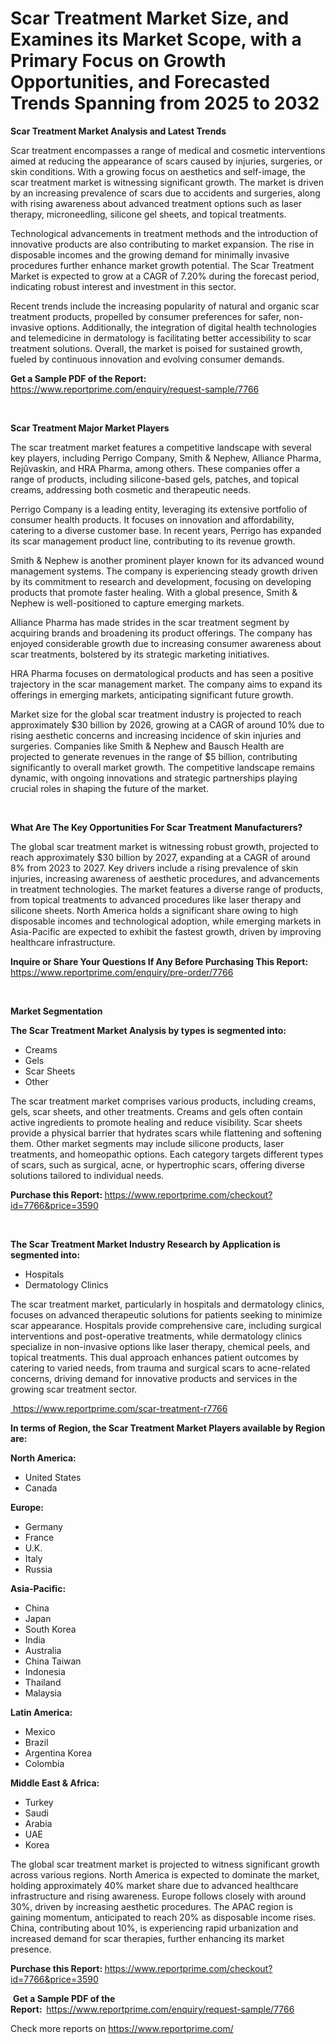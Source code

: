 <p><h1>Scar Treatment Market Size, and Examines its Market Scope, with a Primary Focus on Growth Opportunities, and Forecasted Trends Spanning from 2025 to 2032</h1></p><p><strong>Scar Treatment Market Analysis and Latest Trends</strong></p>
<p><p>Scar treatment encompasses a range of medical and cosmetic interventions aimed at reducing the appearance of scars caused by injuries, surgeries, or skin conditions. With a growing focus on aesthetics and self-image, the scar treatment market is witnessing significant growth. The market is driven by an increasing prevalence of scars due to accidents and surgeries, along with rising awareness about advanced treatment options such as laser therapy, microneedling, silicone gel sheets, and topical treatments.</p><p>Technological advancements in treatment methods and the introduction of innovative products are also contributing to market expansion. The rise in disposable incomes and the growing demand for minimally invasive procedures further enhance market growth potential. The Scar Treatment Market is expected to grow at a CAGR of 7.20% during the forecast period, indicating robust interest and investment in this sector.</p><p>Recent trends include the increasing popularity of natural and organic scar treatment products, propelled by consumer preferences for safer, non-invasive options. Additionally, the integration of digital health technologies and telemedicine in dermatology is facilitating better accessibility to scar treatment solutions. Overall, the market is poised for sustained growth, fueled by continuous innovation and evolving consumer demands.</p></p>
<p><strong>Get a Sample PDF of the Report:&nbsp;</strong> <a href="https://www.reportprime.com/enquiry/request-sample/7766?utm_campaign=3321&utm_medium=2&utm_source=Github&utm_content=ia&utm_term=19032025&utm_id=scar-treatment">https://www.reportprime.com/enquiry/request-sample/7766</a></p>
<p>&nbsp;</p>
<p><strong>Scar Treatment Major Market Players</strong></p>
<p><p>The scar treatment market features a competitive landscape with several key players, including Perrigo Company, Smith & Nephew, Alliance Pharma, Rejûvaskin, and HRA Pharma, among others. These companies offer a range of products, including silicone-based gels, patches, and topical creams, addressing both cosmetic and therapeutic needs.</p><p>Perrigo Company is a leading entity, leveraging its extensive portfolio of consumer health products. It focuses on innovation and affordability, catering to a diverse customer base. In recent years, Perrigo has expanded its scar management product line, contributing to its revenue growth.</p><p>Smith & Nephew is another prominent player known for its advanced wound management systems. The company is experiencing steady growth driven by its commitment to research and development, focusing on developing products that promote faster healing. With a global presence, Smith & Nephew is well-positioned to capture emerging markets.</p><p>Alliance Pharma has made strides in the scar treatment segment by acquiring brands and broadening its product offerings. The company has enjoyed considerable growth due to increasing consumer awareness about scar treatments, bolstered by its strategic marketing initiatives.</p><p>HRA Pharma focuses on dermatological products and has seen a positive trajectory in the scar management market. The company aims to expand its offerings in emerging markets, anticipating significant future growth.</p><p>Market size for the global scar treatment industry is projected to reach approximately $30 billion by 2026, growing at a CAGR of around 10% due to rising aesthetic concerns and increasing incidence of skin injuries and surgeries. Companies like Smith & Nephew and Bausch Health are projected to generate revenues in the range of $5 billion, contributing significantly to overall market growth. The competitive landscape remains dynamic, with ongoing innovations and strategic partnerships playing crucial roles in shaping the future of the market.</p></p>
<p>&nbsp;</p>
<p><strong>What Are The Key Opportunities For Scar Treatment Manufacturers?</strong></p>
<p><p>The global scar treatment market is witnessing robust growth, projected to reach approximately $30 billion by 2027, expanding at a CAGR of around 8% from 2023 to 2027. Key drivers include a rising prevalence of skin injuries, increasing awareness of aesthetic procedures, and advancements in treatment technologies. The market features a diverse range of products, from topical treatments to advanced procedures like laser therapy and silicone sheets. North America holds a significant share owing to high disposable incomes and technological adoption, while emerging markets in Asia-Pacific are expected to exhibit the fastest growth, driven by improving healthcare infrastructure.</p></p>
<p><strong>Inquire or Share Your Questions If Any Before Purchasing This Report:</strong> <a href="https://www.reportprime.com/enquiry/pre-order/7766?utm_campaign=3321&utm_medium=2&utm_source=Github&utm_content=ia&utm_term=19032025&utm_id=scar-treatment">https://www.reportprime.com/enquiry/pre-order/7766</a></p>
<p>&nbsp;</p>
<p><strong>Market Segmentation</strong></p>
<p><strong>The Scar Treatment Market Analysis by types is segmented into:</strong></p>
<p><ul><li>Creams</li><li>Gels</li><li>Scar Sheets</li><li>Other</li></ul></p>
<p><p>The scar treatment market comprises various products, including creams, gels, scar sheets, and other treatments. Creams and gels often contain active ingredients to promote healing and reduce visibility. Scar sheets provide a physical barrier that hydrates scars while flattening and softening them. Other market segments may include silicone products, laser treatments, and homeopathic options. Each category targets different types of scars, such as surgical, acne, or hypertrophic scars, offering diverse solutions tailored to individual needs.</p></p>
<p><strong>Purchase this Report:&nbsp;</strong><a href="https://www.reportprime.com/checkout?id=7766&price=3590&utm_campaign=3321&utm_medium=2&utm_source=Github&utm_content=ia&utm_term=19032025&utm_id=scar-treatment">https://www.reportprime.com/checkout?id=7766&price=3590</a></p>
<p>&nbsp;</p>
<p><strong>The Scar Treatment Market Industry Research by Application is segmented into:</strong></p>
<p><ul><li>Hospitals</li><li>Dermatology Clinics</li></ul></p>
<p><p>The scar treatment market, particularly in hospitals and dermatology clinics, focuses on advanced therapeutic solutions for patients seeking to minimize scar appearance. Hospitals provide comprehensive care, including surgical interventions and post-operative treatments, while dermatology clinics specialize in non-invasive options like laser therapy, chemical peels, and topical treatments. This dual approach enhances patient outcomes by catering to varied needs, from trauma and surgical scars to acne-related concerns, driving demand for innovative products and services in the growing scar treatment sector.</p></p>
<p><a href="https://www.reportprime.com/scar-treatment-r7766?utm_campaign=3321&utm_medium=2&utm_source=Github&utm_content=ia&utm_term=19032025&utm_id=scar-treatment">&nbsp;https://www.reportprime.com/scar-treatment-r7766</a></p>
<p><strong>In terms of Region, the Scar Treatment Market Players available by Region are:</strong></p>
<p>
    <p> <strong> North America: </strong>
        <ul>
            <li>United States</li>
            <li>Canada</li>
        </ul>
        </p> 
    <p> <strong> Europe: </strong>
        <ul>
            <li>Germany</li>
            <li>France</li>
            <li>U.K.</li>
            <li>Italy</li>
            <li>Russia</li>
        </ul>
        </p> 
    <p> <strong> Asia-Pacific: </strong>
        <ul>
            <li>China</li>
            <li>Japan</li>
            <li>South Korea</li>
            <li>India</li>
            <li>Australia</li>
            <li>China Taiwan</li>
            <li>Indonesia</li>
            <li>Thailand</li>
            <li>Malaysia</li>
        </ul>
        </p> 
    <p> <strong> Latin America: </strong>
        <ul>
            <li>Mexico</li>
            <li>Brazil</li>
            <li>Argentina Korea</li>
            <li>Colombia</li>
        </ul>
        </p> 
    <p> <strong> Middle East & Africa: </strong>
        <ul>
            <li>Turkey</li>
            <li>Saudi</li>
            <li>Arabia</li>
            <li>UAE</li>
            <li>Korea</li>
        </ul>
    </p>
    </p>
<p><p>The global scar treatment market is projected to witness significant growth across various regions. North America is expected to dominate the market, holding approximately 40% market share due to advanced healthcare infrastructure and rising awareness. Europe follows closely with around 30%, driven by increasing aesthetic procedures. The APAC region is gaining momentum, anticipated to reach 20% as disposable income rises. China, contributing about 10%, is experiencing rapid urbanization and increased demand for scar therapies, further enhancing its market presence.</p></p>
<p><strong>Purchase this Report: </strong><a href="https://www.reportprime.com/checkout?id=7766&price=3590&utm_campaign=3321&utm_medium=2&utm_source=Github&utm_content=ia&utm_term=19032025&utm_id=scar-treatment">https://www.reportprime.com/checkout?id=7766&price=3590</a></p>
<p>&nbsp;<strong>Get a Sample PDF of the Report:&nbsp;&nbsp;</strong><a href="https://www.reportprime.com/enquiry/request-sample/7766?utm_campaign=3321&utm_medium=2&utm_source=Github&utm_content=ia&utm_term=19032025&utm_id=scar-treatment">https://www.reportprime.com/enquiry/request-sample/7766</a></p>
<p><strong></strong></p>
<p>Check more reports on <a href="https://www.reportprime.com/?utm_campaign=3321&utm_medium=2&utm_source=Github&utm_content=ia&utm_term=19032025&utm_id=scar-treatment">https://www.reportprime.com/</a></p>